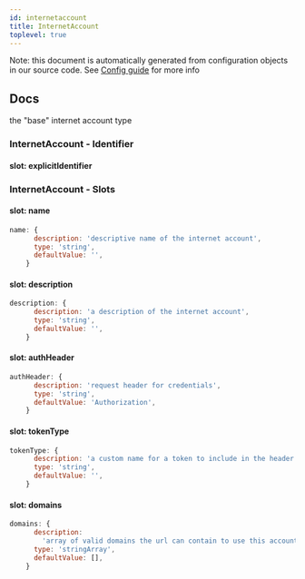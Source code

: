 ```yaml
---
id: internetaccount
title: InternetAccount
toplevel: true
---
```


Note: this document is automatically generated from configuration objects in
our source code. See [Config guide](/docs/config_guide) for more info

## Docs

the "base" internet account type

### InternetAccount - Identifier

#### slot: explicitIdentifier

### InternetAccount - Slots

#### slot: name

```js
name: {
      description: 'descriptive name of the internet account',
      type: 'string',
      defaultValue: '',
    }
```

#### slot: description

```js
description: {
      description: 'a description of the internet account',
      type: 'string',
      defaultValue: '',
    }
```

#### slot: authHeader

```js
authHeader: {
      description: 'request header for credentials',
      type: 'string',
      defaultValue: 'Authorization',
    }
```

#### slot: tokenType

```js
tokenType: {
      description: 'a custom name for a token to include in the header',
      type: 'string',
      defaultValue: '',
    }
```

#### slot: domains

```js
domains: {
      description:
        'array of valid domains the url can contain to use this account',
      type: 'stringArray',
      defaultValue: [],
    }
```
